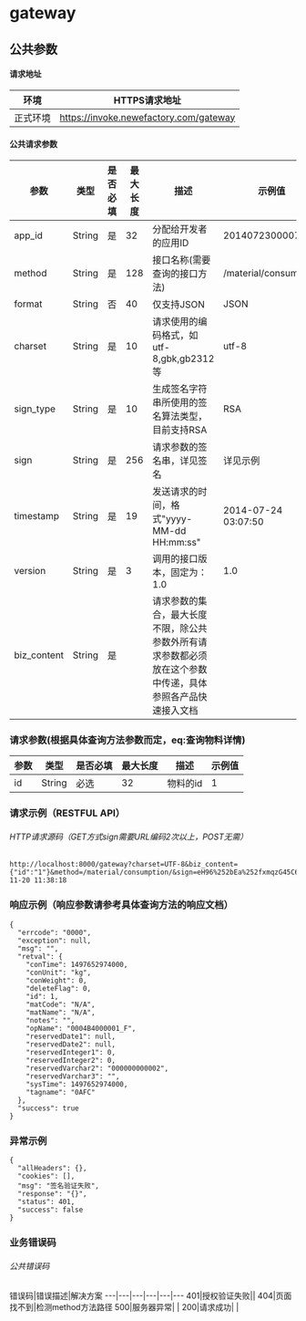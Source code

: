 ﻿# gateway

## 公共参数
#### 请求地址



环境 | HTTPS请求地址
---|---
正式环境| https://invoke.newefactory.com/gateway

#### 公共请求参数


参数|类型|是否必填|最大长度|描述|示例值
---|---|---|---|---|---
app_id |String|是|32|分配给开发者的应用ID|2014072300007148
method |String|是|128|接口名称(需要查询的接口方法)|/material/consumption
format |String|否|40|仅支持JSON|JSON
charset|String|是|10|请求使用的编码格式，如utf-8,gbk,gb2312等|utf-8
sign_type|String|是|10|生成签名字符串所使用的签名算法类型，目前支持RSA|RSA
sign|String|是|256|请求参数的签名串，详见签名|详见示例
timestamp|String|是|19|发送请求的时间，格式"yyyy-MM-dd HH:mm:ss"|2014-07-24 03:07:50
version|String|是|3|调用的接口版本，固定为：1.0|1.0
biz_content|String|是|               |请求参数的集合，最大长度不限，除公共参数外所有请求参数都必须放在这个参数中传递，具体参照各产品快速接入文档|

### 请求参数(根据具体查询方法参数而定，eq:查询物料详情)
参数|类型|是否必填|最大长度|描述|示例值
---|---|---|---|---|---
id|String|必选|32|物料的id|1

### 请求示例（RESTFUL API）
###### HTTP请求源码（GET方式sign需要URL编码2次以上，POST无需）
```
http://localhost:8000/gateway?charset=UTF-8&biz_content={"id":"1"}&method=/material/consumption/&sign=eH96%252bEa%252fxmqzG45C68rG2tJkcUEsq%252b%252blDFuOkcV4c8JOSz%252f6VYqi66ugFvLUg32ajE%252fibbp4pMmpzH56eYISyJhCQlFrcrdDXBUXKciiTf0fwp0kZ2mTgCDq6gqWIXJNSsnwsWAJRoHUp2fRZRFQ5Rb%252bZf8bu3RRU1KufeeNYC0%253d&app_id=openid&sign_type=RSA&version=1.0&timestamp=2017-11-20 11:38:18
```
### 响应示例（响应参数请参考具体查询方法的响应文档）
```
{
  "errcode": "0000",
  "exception": null,
  "msg": "",
  "retval": {
    "conTime": 1497652974000,
    "conUnit": "kg",
    "conWeight": 0,
    "deleteFlag": 0,
    "id": 1,
    "matCode": "N/A",
    "matName": "N/A",
    "notes": "",
    "opName": "0004B4000001_F",
    "reservedDate1": null,
    "reservedDate2": null,
    "reservedInteger1": 0,
    "reservedInteger2": 0,
    "reservedVarchar2": "000000000002",
    "reservedVarchar3": "",
    "sysTime": 1497652974000,
    "tagname": "0AFC"
  },
  "success": true
}
```
### 异常示例

```
{
  "allHeaders": {},
  "cookies": [],
  "msg": "签名验证失败",
  "response": "{}",
  "status": 401,
  "success": false
}
```
### 业务错误码
###### 公共错误码
错误码|错误描述|解决方案
---|---|---|---|---|---
401|授权验证失败||
404|页面找不到|检测method方法路径
500|服务器异常| |
200|请求成功| |




